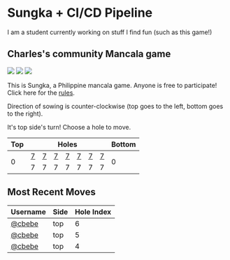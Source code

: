 # Sungka + CI/CD Pipeline

I am a student currently working on stuff I find fun (such as this game!)

## Charles's community Mancala game

![](https://img.shields.io/badge/Total%20moves%20played-49-blue)
![](https://img.shields.io/badge/Number%20of%20players-2-red)
![](https://img.shields.io/badge/Games%20completed-1-green)

This is Sungka, a Philippine mancala game. Anyone is free to participate! Click here for the [rules](https://mancala.fandom.com/wiki/Sungka#Rules).

Direction of sowing is counter-clockwise (top goes to the left, bottom goes to the right).

It's top side's turn! Choose a hole to move.

<table>
<thead>
<tr>
<th>Top</th>
<th colspan=7>Holes</th>
<th>Bottom</th>
</tr>
</thead>
<tbody>
<tr>
<td rowspan=2>0</td>
<td><a href="https://github.com/cbebe/chonka/issues/new?title=sungka%7Ctop%7C6&&body=Just%20push%20%27Submit%20new%20issue%27%20without%20changing%20the%20title.%20Please%20wait%2030%20seconds%20to%20check%20if%20you%20have%20an%20extra%20move%20or%20let%20someone%20else%20play%20the%20turn.">7</a></td>
<td><a href="https://github.com/cbebe/chonka/issues/new?title=sungka%7Ctop%7C5&&body=Just%20push%20%27Submit%20new%20issue%27%20without%20changing%20the%20title.%20Please%20wait%2030%20seconds%20to%20check%20if%20you%20have%20an%20extra%20move%20or%20let%20someone%20else%20play%20the%20turn.">7</a></td>
<td><a href="https://github.com/cbebe/chonka/issues/new?title=sungka%7Ctop%7C4&&body=Just%20push%20%27Submit%20new%20issue%27%20without%20changing%20the%20title.%20Please%20wait%2030%20seconds%20to%20check%20if%20you%20have%20an%20extra%20move%20or%20let%20someone%20else%20play%20the%20turn.">7</a></td>
<td><a href="https://github.com/cbebe/chonka/issues/new?title=sungka%7Ctop%7C3&&body=Just%20push%20%27Submit%20new%20issue%27%20without%20changing%20the%20title.%20Please%20wait%2030%20seconds%20to%20check%20if%20you%20have%20an%20extra%20move%20or%20let%20someone%20else%20play%20the%20turn.">7</a></td>
<td><a href="https://github.com/cbebe/chonka/issues/new?title=sungka%7Ctop%7C2&&body=Just%20push%20%27Submit%20new%20issue%27%20without%20changing%20the%20title.%20Please%20wait%2030%20seconds%20to%20check%20if%20you%20have%20an%20extra%20move%20or%20let%20someone%20else%20play%20the%20turn.">7</a></td>
<td><a href="https://github.com/cbebe/chonka/issues/new?title=sungka%7Ctop%7C1&&body=Just%20push%20%27Submit%20new%20issue%27%20without%20changing%20the%20title.%20Please%20wait%2030%20seconds%20to%20check%20if%20you%20have%20an%20extra%20move%20or%20let%20someone%20else%20play%20the%20turn.">7</a></td>
<td><a href="https://github.com/cbebe/chonka/issues/new?title=sungka%7Ctop%7C0&&body=Just%20push%20%27Submit%20new%20issue%27%20without%20changing%20the%20title.%20Please%20wait%2030%20seconds%20to%20check%20if%20you%20have%20an%20extra%20move%20or%20let%20someone%20else%20play%20the%20turn.">7</a></td>
<td rowspan=2>0</td>
</tr>
<tr>
<td>7</td>
<td>7</td>
<td>7</td>
<td>7</td>
<td>7</td>
<td>7</td>
<td>7</td>
</tr>
<tbody>
</table>


## Most Recent Moves

| Username                           | Side | Hole Index |
| ---------------------------------- | ---- | ---------- |
| [@cbebe](https://github.com/cbebe) | top  | 6          |
| [@cbebe](https://github.com/cbebe) | top  | 5          |
| [@cbebe](https://github.com/cbebe) | top  | 4          |
